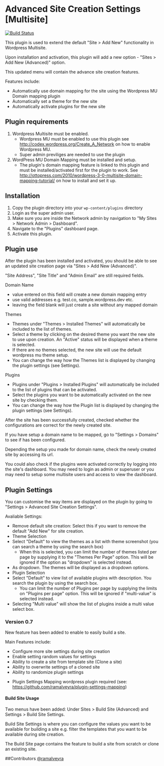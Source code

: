 # Advanced Site Creation Settings [Multisite]

[![Build Status](https://travis-ci.org/Link7/advanced-site-creation.png?branch=master)](https://travis-ci.org/Link7/advanced-site-creation)

This plugin is used to extend the default "Site > Add New" functionality in Wordpress Multisite.

Upon installation and activation, this plugin will add a new option - "Sites > Add New (Advanced)" option.

This updated menu will contain the advance site creation features.

Features include:
- Automatically use domain mapping for the site using the Wordpress MU Domain mapping plugin
- Automatically set a theme for the new site
- Automatically activate plugins for the new site

## Plugin requirements
1. Wordpress Multisite must be enabled.
    - Wordpress MU must be enabled to use this plugin see http://codex.wordpress.org/Create_A_Network on how to enable Wordpress MU.
    - Super admin previliges are needed to use the plugin
2. WordPress MU Domain Mapping must be installed and setup.
    - The plugin's domain mapping feature is linked to this plugin and must be installed/activated first for the plugin to work. See http://ottopress.com/2010/wordpress-3-0-multisite-domain-mapping-tutorial/ on how to install and set it up.

## Installation
1. Copy the plugin directory into your `wp-content/plugins` directory
2. Login as the super admin user.
3. Make sure you are inside the Network admin by navigation to "My Sites > Network Admin > Dashboard".
3. Navigate to the "Plugins" dashboard page.
3. Activate this plugin.

## Plugin use
After the plugin has been installed and activated, you should be able to see an updated site creation page via "Sites > Add New (Advanced)".

"Site Address", "Site Title" and "Admin Email" are still required fields.

Domain Name
- value entered on this field will create a new domain mapping entry
- use valid addresses e.g. test.co, sample.wordpress.dev etc.
- leaving the field blank will just create a site without any mapped domain

Themes
- Themes under "Themes > Installed Themes" will automatically be included to the list of themes.
- Select a theme by clicking on the desired theme you want the new site to use upon creation. An "Active" status will be displayed when a theme is selected.
- If there are no themes selected, the new site will use the default wordpress mu theme setup.
- You can change the way how the Themes list is displayed by changing the plugin settings (see Settings).

Plugins
- Plugins under "Plugins > Installed Plugins" will automatically be included to the list of plugins that can be activated.
- Select the plugins you want to be automatically activated on the new site by checking them.
- You can change the way how the Plugin list is displayed by changing the plugin settings (see Settings).

After the site has been successfully created, checked whether the configurations are correct for the newly created site.

If you have setup a domain name to be mapped, go to "Settings > Domains" to see if has been configured.

Depending the setup you made for domain name, check the newly created site by accessing its url.

You could also check if the plugins were activated correctly by logging into the site's dashboard. You may need to login as admin or superuser or you may need to setup some multisite users and access to view the dashboard.

## Plugin Settings
You can customise the way items are displayed on the plugin by going to "Settings > Advanced Site Creation Settings".

Avaliable Settings:
- Remove default site creation: Select this if you want to remove the default "Add New" for site creation.
- Theme Selection
 - Select "Default" to view the themes as a list with theme screenshot (you can search a theme by using the search box)
    - When this is selected, you can limit the number of themes listed per page by supplying it to the "Themes Per Page" option. This will be ignored if the option as "dropdown" is selected instead.
 - As dropdown. The themes will be displayed as a dropdown options.
- Plugin Selection
 - Select "Default" to view list of available plugins with description. You search the plugin by using the search box.
    - You can limit the number of Plugins per page by supplying the limits on "Plugins per page" option. This will be ignored if "multi-value" is selected instead.
 - Selecting "Multi value" will show the list of plugins inside a multi value select box.

### Version 0.7

New feature has been added to enable to easily build a site.

Main Features include:
* Configure more site settings during site creation
* Enable setting random values for settings
* Ability to create a site from template site (Clone a site)
* Ability to overwrite settings of a cloned site
* Ability to randomize plugin settings
 - Plugin Settings Mapping wordpress plugin required (see: https://github.com/ramalveyra/plugin-settings-mapping)

#### Build Site Usage
Two menus have been added:
Under Sites > Build Site (Advanced) and Settings > Build Site Settings.

Build Site Settings is where you can configure the values you want to be available for building a site e.g. filter the templates that you want to be available during site creation.

The Build Site page contains the feature to build a site from scratch or clone an existing site.


##Contributors
[@ramalveyra](https://github.com/ramalveyra)
